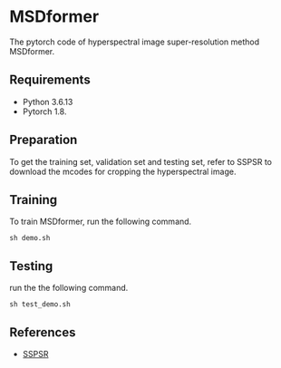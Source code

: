 # MSDformer
The pytorch code of hyperspectral image super-resolution method MSDformer.

## Requirements
* Python 3.6.13
* Pytorch 1.8.

## Preparation
To get the training set, validation set and testing set, refer to SSPSR to download the mcodes for cropping the hyperspectral image.

## Training
To train MSDformer, run the following command.<br>
```
sh demo.sh
```
## Testing
run the the following command.<br>
```
sh test_demo.sh
```
## References
* [SSPSR](https://github.com/junjun-jiang/SSPSR)
